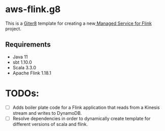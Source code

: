 # aws-flink.g8

This is a [Giter8](https://www.foundweekends.org/giter8/) template for creating a new[ Managed Service for Flink](https://docs.aws.amazon.com/managed-flink/latest/java/how-it-works.html) project.

## Requirements
- Java 11
- sbt 1.10.0
- Scala 3.3.0
- Apache Flink 1.18.1

# TODOs:
- [ ] Adds boiler plate code for a Flink application that reads from a Kinesis stream and writes to DynamoDB.
- [ ] Resolve dependencies in order to dynamically create template for different versions of scala and flink. 